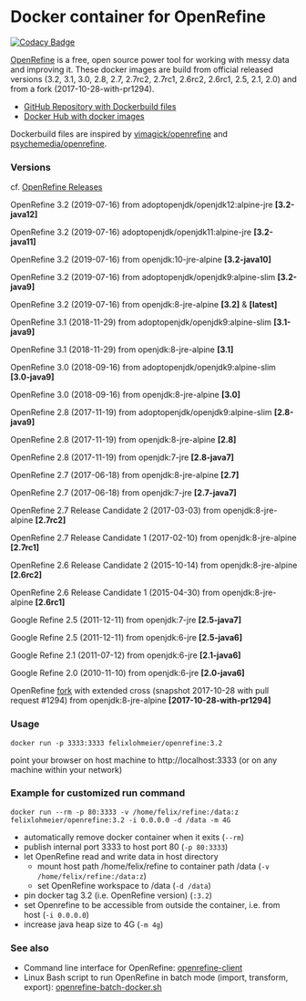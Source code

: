 # Docker container for OpenRefine

[![Codacy Badge](https://api.codacy.com/project/badge/Grade/331a584a806e45feba63ed8871329c7a)](https://www.codacy.com/app/felixlohmeier/openrefine-docker?utm_source=github.com&amp;utm_medium=referral&amp;utm_content=opencultureconsulting/openrefine-docker&amp;utm_campaign=Badge_Grade)

[OpenRefine](http://openrefine.org/) is a free, open source power tool for working with messy data and improving it.
These docker images are build from official released versions (3.2, 3.1, 3.0, 2.8, 2.7, 2.7rc2, 2.7rc1, 2.6rc2, 2.6rc1, 2.5, 2.1, 2.0) and from a fork (2017-10-28-with-pr1294).

* [GitHub Repository with Dockerbuild files](https://github.com/felixlohmeier/openrefine-docker)
* [Docker Hub with docker images](https://hub.docker.com/r/felixlohmeier/openrefine/)

Dockerbuild files are inspired by [vimagick/openrefine](https://hub.docker.com/r/vimagick/openrefine/) and [psychemedia/openrefine](https://hub.docker.com/r/psychemedia/openrefine/).

### Versions

cf. [OpenRefine Releases](https://github.com/OpenRefine/OpenRefine/releases)

OpenRefine 3.2 (2019-07-16) from adoptopenjdk/openjdk12:alpine-jre **[3.2-java12]**

OpenRefine 3.2 (2019-07-16) adoptopenjdk/openjdk11:alpine-jre **[3.2-java11]**

OpenRefine 3.2 (2019-07-16) from openjdk:10-jre-alpine **[3.2-java10]**

OpenRefine 3.2 (2019-07-16) from adoptopenjdk/openjdk9:alpine-slim **[3.2-java9]**

OpenRefine 3.2 (2019-07-16) from openjdk:8-jre-alpine **[3.2]** & **[latest]**

OpenRefine 3.1 (2018-11-29) from adoptopenjdk/openjdk9:alpine-slim **[3.1-java9]**

OpenRefine 3.1 (2018-11-29) from openjdk:8-jre-alpine **[3.1]**

OpenRefine 3.0 (2018-09-16) from adoptopenjdk/openjdk9:alpine-slim **[3.0-java9]**

OpenRefine 3.0 (2018-09-16) from openjdk:8-jre-alpine **[3.0]**

OpenRefine 2.8 (2017-11-19) from adoptopenjdk/openjdk9:alpine-slim **[2.8-java9]**

OpenRefine 2.8 (2017-11-19) from openjdk:8-jre-alpine **[2.8]**

OpenRefine 2.8 (2017-11-19) from openjdk:7-jre **[2.8-java7]**

OpenRefine 2.7 (2017-06-18) from openjdk:8-jre-alpine **[2.7]**

OpenRefine 2.7 (2017-06-18) from openjdk:7-jre **[2.7-java7]**

OpenRefine 2.7 Release Candidate 2 (2017-03-03) from openjdk:8-jre-alpine **[2.7rc2]**

OpenRefine 2.7 Release Candidate 1 (2017-02-10) from openjdk:8-jre-alpine **[2.7rc1]**

OpenRefine 2.6 Release Candidate 2 (2015-10-14) from openjdk:8-jre-alpine **[2.6rc2]**

OpenRefine 2.6 Release Candidate 1 (2015-04-30) from openjdk:8-jre-alpine **[2.6rc1]**

Google Refine 2.5 (2011-12-11) from openjdk:7-jre **[2.5-java7]**

Google Refine 2.5 (2011-12-11) from openjdk:6-jre **[2.5-java6]**

Google Refine 2.1 (2011-07-12) from openjdk:6-jre **[2.1-java6]**

Google Refine 2.0 (2010-11-10) from openjdk:6-jre **[2.0-java6]**

OpenRefine [fork](https://github.com/opencultureconsulting/OpenRefine) with extended cross (snapshot 2017-10-28 with pull request #1294) from openjdk:8-jre-alpine **[2017-10-28-with-pr1294]**

### Usage
```
docker run -p 3333:3333 felixlohmeier/openrefine:3.2
```

point your browser on host machine to http://localhost:3333 (or on any machine within your network)

### Example for customized run command

```
docker run --rm -p 80:3333 -v /home/felix/refine:/data:z felixlohmeier/openrefine:3.2 -i 0.0.0.0 -d /data -m 4G
```

* automatically remove docker container when it exits (`--rm`)
* publish internal port 3333 to host port 80 (`-p 80:3333`)
* let OpenRefine read and write data in host directory
  * mount host path /home/felix/refine to container path /data (`-v /home/felix/refine:/data:z`)
  * set OpenRefine workspace to /data (`-d /data`)
* pin docker tag 3.2 (i.e. OpenRefine version) (`:3.2`)
* set Openrefine to be accessible from outside the container, i.e. from host (`-i 0.0.0.0`)
* increase java heap size to 4G (`-m 4g`)

### See also

* Command line interface for OpenRefine: [openrefine-client](https://github.com/opencultureconsulting/openrefine-client/#docker)
* Linux Bash script to run OpenRefine in batch mode (import, transform, export): [openrefine-batch-docker.sh](https://github.com/opencultureconsulting/openrefine-batch/#docker)
